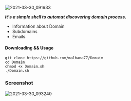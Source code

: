 ![2021-03-30_091633](https://user-images.githubusercontent.com/77072306/112942392-b5d89c00-9138-11eb-90dd-11b5010121ae.png)
                                              
***It's a simple shell to automat discovering domain process.***

* Information about Domain 
* Subdomains
* Emails

#### Downloading && Usage
```
git clone https://github.com/malbana77/Domaim
cd Domaim
chmod +x Domaim.sh
./Domain.sh
```
### Screenshot

![2021-03-30_093240](https://user-images.githubusercontent.com/77072306/112944176-27194e80-913b-11eb-89d2-1897b480e7ae.png)
